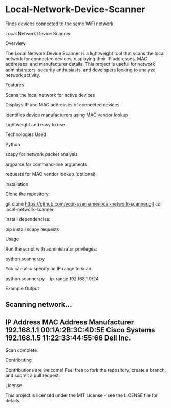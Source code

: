 # Local-Network-Device-Scanner
Finds devices connected to the same WiFi network.

Local Network Device Scanner

Overview

The Local Network Device Scanner is a lightweight tool that scans the local network for connected devices, displaying their IP addresses, MAC addresses, and manufacturer details. This project is useful for network administrators, security enthusiasts, and developers looking to analyze network activity.

Features

Scans the local network for active devices

Displays IP and MAC addresses of connected devices

Identifies device manufacturers using MAC vendor lookup

Lightweight and easy to use

Technologies Used

Python

scapy for network packet analysis

argparse for command-line arguments

requests for MAC vendor lookup (optional)

Installation

Clone the repository:

git clone https://github.com/your-username/local-network-scanner.git
cd local-network-scanner

Install dependencies:

pip install scapy requests

Usage

Run the script with administrator privileges:

python scanner.py

You can also specify an IP range to scan:

python scanner.py --ip-range 192.168.1.0/24

Example Output

Scanning network...
-----------------------------------
IP Address     MAC Address       Manufacturer
192.168.1.1    00:1A:2B:3C:4D:5E  Cisco Systems
192.168.1.5    11:22:33:44:55:66  Dell Inc.
-----------------------------------
Scan complete.

Contributing

Contributions are welcome! Feel free to fork the repository, create a branch, and submit a pull request.

License

This project is licensed under the MIT License - see the LICENSE file for details.
